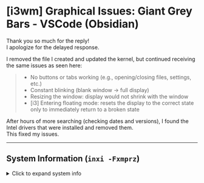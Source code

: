 # [i3wm] Graphical Issues: Giant Grey Bars - VSCode (Obsidian)

Thank you so much for the reply!  
I apologize for the delayed response.

I removed the file I created and updated the kernel, but continued receiving the same issues as seen here:

> - No buttons or tabs working (e.g., opening/closing files, settings, etc.)
> - Constant blinking (blank window → full display)
> - Resizing the window: display would not shrink with the window
> - [i3] Entering floating mode: resets the display to the correct state only to immediately return to a broken state

After hours of more searching (checking dates and versions), I found the Intel drivers that were installed and removed them.  
This fixed my issues.

---

## System Information (`inxi -Fxmprz`)

<details>
<summary>Click to expand system info</summary>

```text
System:
  Kernel: 6.11.0-26-generic arch: x86_64 bits: 64 compiler: gcc v: 13.3.0
  Console: pty pts/1 Distro: Linux Mint 22.1 Xia base: Ubuntu 24.04 noble

Machine:
  Type: Laptop System: Dell product: XPS 9315 v: N/A serial: <superuser required>
  Mobo: Dell model: 0GNN3X v: A03 serial: <superuser required> UEFI: Dell v: 1.28.0 date: 03/11/2025

Battery:
  ID-1: BAT0 charge: 36.1 Wh (100.0%) condition: 36.1/50.2 Wh (71.8%) volts: 12.5 min: 11.6
  model: BYD DELL G9FHC38 status: full

Memory:
  System RAM: total: 16 GiB available: 15.25 GiB used: 2.31 GiB (15.1%)
  Message: For most reliable report, use superuser + dmidecode.
  Array-1: capacity: 16 GiB slots: 8 modules: 8 EC: None max-module-size: 2 GiB note: est.
  Device-1 to 8: Motherboard type: LPDDR5 size: 2 GiB speed: spec: 6400 MT/s actual: 5200 MT/s

CPU:
  Info: 10-core (2-mt/8-st) model: 12th Gen Intel Core i7-1250U bits: 64 type: MST AMCP
    arch: Alder Lake rev: 4 cache: L1: 928 KiB L2: 6.5 MiB L3: 12 MiB
  Speed (MHz): avg: 400 min/max: 400/4700:3500 cores: 1-12: 400 bogomips: 45158
  Flags: avx avx2 ht lm nx pae sse sse2 sse3 sse4_1 sse4_2 ssse3 vmx

Graphics:
  Device-1: Intel Alder Lake-UP4 GT2 [Iris Xe Graphics] vendor: Dell driver: i915 v: kernel
    arch: Xe bus-ID: 0000:00:02.0
  Display: server: X.org v: 1.21.1.11 with: Xwayland v: 23.2.6 driver: X: loaded: modesetting
    unloaded: fbdev,vesa gpu: i915 tty: 155x40 resolution: 1920x1200
  API: EGL v: 1.5 drivers: iris,swrast platforms: active: gbm,surfaceless,device inactive: wayland,x11
  API: OpenGL v: 4.6 compat-v: 4.5 vendor: mesa v: 24.2.8-1ubuntu1~24.04.1
    note: console (EGL sourced) renderer: Mesa Intel Graphics (ADL GT2), llvmpipe (LLVM 19.1.1 256 bits)
  Info: Tools: api: eglinfo,glxinfo x11: xdriinfo, xdpyinfo, xprop, xrandr

Audio:
  Device-1: Intel Alder Lake Imaging Signal Processor vendor: Dell driver: intel-ipu6 bus-ID: 0000:00:05.0
  Device-2: Intel Alder Lake Smart Sound Audio vendor: Dell driver: sof-audio-pci-intel-tgl bus-ID: 0000:00:1f.3
  API: ALSA v: k6.11.0-26-generic status: kernel-api
  Server-1: PipeWire v: 1.0.5 status: active

Network:
  Device-1: Intel Alder Lake-P PCH CNVi WiFi driver: iwlwifi v: kernel bus-ID: 0000:00:14.3
  IF: wlp0s20f3 state: up mac: <filter>

Bluetooth:
  Device-1: Intel AX211 Bluetooth driver: btusb v: 0.8 type: USB bus-ID: 3-10:5
  Report: hciconfig ID: hci0 rfk-id: 0 state: up address: <filter> bt-v: 5.3 lmp-v: 12

RAID:
  Hardware-1: Intel Volume Management Device NVMe RAID Controller driver: vmd v: 0.6 bus-ID: 0000:00:0e.0

Drives:
  Local Storage: total: 476.94 GiB used: 151.12 GiB (31.7%)
  ID-1: /dev/nvme0n1 vendor: Phison model: ESE2A044-512 NVMe 512GB size: 476.94 GiB temp: 28.9 C

Partition:
  ID-1: / size: 467.89 GiB used: 151.08 GiB (32.3%) fs: ext4 dev: /dev/nvme0n1p2
  ID-2: /boot/efi size: 511 MiB used: 45.8 MiB (9.0%) fs: vfat dev: /dev/nvme0n1p1
  ID-3: /home/usr size: 467.89 GiB used: 151.08 GiB (32.3%) fs: ecryptfs source: ERR-102

Swap:
  ID-1: swap-1 type: file size: 2 GiB used: 0 KiB (0.0%) file: /swapfile

Sensors:
  System Temperatures: cpu: 25.0 C mobo: 29.0 C sodimm: 37.0 C
  Fan Speeds (rpm): cpu: 1476

Repos:
  Packages: 2406
  No active apt repos in: /etc/apt/sources.list
  Active apt repos in: /etc/apt/sources.list.d/google-chrome.list
    1: deb [arch=amd64] https://dl.google.com/linux/chrome/deb/ stable main
  Active apt repos in: /etc/apt/sources.list.d/official-package-repositories.list
    1: deb https://mirrors.xmission.com/linuxmint xia main upstream import backport
    2: deb http://mirrors.xmission.com/ubuntu noble main restricted universe multiverse
    3: deb http://mirrors.xmission.com/ubuntu noble-updates main restricted universe multiverse
    4: deb http://mirrors.xmission.com/ubuntu noble-backports main restricted universe multiverse
    5: deb http://security.ubuntu.com/ubuntu/ noble-security main restricted universe multiverse
  Active apt repos in: /etc/apt/sources.list.d/spotify.list
    1: deb https://repository.spotify.com stable non-free
  Active apt repos in: /etc/apt/sources.list.d/vscode.list
    1: deb [arch=amd64,arm64,armhf] https://packages.microsoft.com/repos/code stable main
  Active apt repos in: /etc/apt/sources.list.d/protonvpn-stable.sources
    1: deb https://repo.protonvpn.com/debian stable main

Info:
  Processes: 333 Uptime: 2m Init: systemd target: graphical (5)
  Compilers: gcc: 13.3.0 Shell: Bash v: 5.2.21 inxi: 3.3.38
</details> ```
